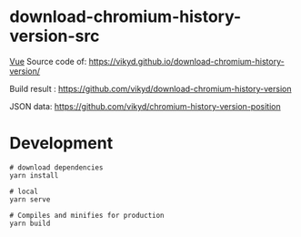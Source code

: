 # download-chromium-history-version-src

[Vue](https://vuejs.org/) Source code of: https://vikyd.github.io/download-chromium-history-version/

Build result : https://github.com/vikyd/download-chromium-history-version

JSON data: https://github.com/vikyd/chromium-history-version-position

# Development

```
# download dependencies
yarn install

# local
yarn serve

# Compiles and minifies for production
yarn build
```
